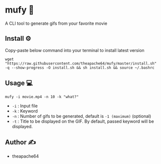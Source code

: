 # mufy 🎥

A CLI tool to generate gifs from your favorite movie

## Install ⚙️

Copy-paste below command into your terminal to install latest version

```shell script
wget "https://raw.githubusercontent.com/theapache64/mufy/master/install.sh" -q --show-progress -O install.sh && sh install.sh && source ~/.bashrc
```

## Usage 💻

```shell script
mufy -i movie.mp4 -n 10 -k "what?"
```

- `-i` : Input file
- `-k` : Keyword
- `-n` : Number of gifs to be generated, default is `-1 (maximum)` (optional)
- `-t` : Title to be displayed on the GIF. By default, passed keyword will be displayed.


## Author ✍️

- theapache64

